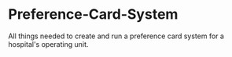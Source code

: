 # Preference-Card-System
All things needed to create and run a preference card system for a hospital's operating unit.
